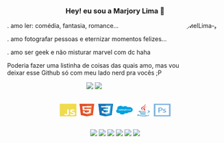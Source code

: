 ### <div align = "center">Hey! eu sou a Marjory Lima 👋</div>
<div align = "right">
<img align="right" alt="MelLima-pic" height="150" style="border-radius:50px;" src="https://user-images.githubusercontent.com/117916420/215355695-cb65fa12-39bc-4bf4-925d-7de836304d44.gif">
</div>
<div align = "left">
  <p>. amo ler: comédia, fantasia, romance... </p>
  <p>. amo fotografar pessoas e eternizar momentos felizes... </p>
  <p>. amo ser geek e não misturar marvel com dc haha </p>
  <p> Poderia fazer uma listinha de coisas das quais amo, mas vou deixar esse Github só com meu lado nerd pra vocês ;P </P>
</div>

<!--
**marjorylima/marjorylima** is a ✨ _special_ ✨ repository because its `README.md` (this file) appears on your GitHub profile.

Here are some ideas to get you started:

- 🔭 I’m currently working on ...
- 🌱 I’m currently learning ...
- 👯 I’m looking to collaborate on ...
- 🤔 I’m looking for help with ...
- 💬 Ask me about ...
- 📫 How to reach me: ...
- 😄 Pronouns: ...
- ⚡ Fun fact: ...
-->
<!--
<div>
![Anurag's GitHub stats](https://github-readme-stats.vercel.app/api?username=marjorylima&show_icons=true&theme=transparent)
</div>


<div>
  <a href="https://github.com/marjorylima">
  <img height="180em"   align="center" src="https://github-readme-stats.vercel.app/api?username=marjorylima&show_icons=true&theme=react&include_all_commits=true&count_private=true"/>
  <img height="180em"  align="center" src="https://github-readme-stats.vercel.app/api/top-langs/?username=marjorylima&layout=compact&langs_count=7&theme=react" />

  <img align="center" width="148" height="180" src="https://media1.tenor.com/images/68e8337fb4eb7e40645d832c64762a8b/tenor.gif?itemid=19443613">
</div>
-->


<div>
<p align = "center">
  <img src = "https://github-readme-stats.vercel.app/api?username=marjorylima&show_icons=true&theme=dracula&line_height=27">
  <img src = "https://github-readme-stats.vercel.app/api/top-langs/?username=marjorylima&hide=css,html&theme=dracula">
  
  <!--<img src = "https://github-readme-stats.vercel.app/api/top-langs/?username=marjorylima&layout=compact">
  <img src = "https://github-readme-stats.vercel.app/api/pin/?username=marjorylima&repo=github-readme-stats">-->
</p>
  
</div>



<div style="display: inline_block" align="center"><br>
  <img align="center" alt="MelLima-Js" height="30" width="40" src="https://raw.githubusercontent.com/devicons/devicon/master/icons/javascript/javascript-plain.svg">
  <!-- -->
  <img align="center" alt="MelLima-HTML" height="30" width="40" src="https://raw.githubusercontent.com/devicons/devicon/master/icons/html5/html5-original.svg">
  <img align="center" alt="MelLima-CSS" height="30" width="40" src="https://raw.githubusercontent.com/devicons/devicon/master/icons/css3/css3-original.svg">
  <img align="center" alt="MelLima-Salesforce" height="30" width="40" src="https://raw.githubusercontent.com/devicons/devicon/1119b9f84c0290e0f0b38982099a2bd027a48bf1/icons/salesforce/salesforce-original.svg">
  <img align="center" alt="MelLima-Java" height="30" width="40" src="https://raw.githubusercontent.com/devicons/devicon/1119b9f84c0290e0f0b38982099a2bd027a48bf1/icons/java/java-original.svg">
  <img align="center" alt="MelLima-Ps" height="30" width="40" src="https://raw.githubusercontent.com/devicons/devicon/1119b9f84c0290e0f0b38982099a2bd027a48bf1/icons/photoshop/photoshop-line.svg">
  <!--
  <img align="center" alt="MelLima-React" height="30" width="40" src="https://cdn.jsdelivr.net/gh/devicons/devicon@v2.15.1/devicon.min.css">
  -->

  
  
</div>

##

<div align="center"> 
  <a href="https://www.youtube.com/channel/UCML9jFodlofH625tQ3U-J4g" target="_blank"><img src="https://img.shields.io/badge/YouTube-FF0000?style=for-the-badge&logo=youtube&logoColor=white" target="_blank"></a>
  <a href="https://instagram.com/marjoryalima" target="_blank"><img src="https://img.shields.io/badge/-Instagram-%23E4405F?style=for-the-badge&logo=instagram&logoColor=white" target="_blank"></a>
 	<a href="https://twitter.com/LimMarjory" target="_blank"><img src="https://img.shields.io/badge/Twitch-9146FF?style=for-the-badge&logo=twitch&logoColor=white" target="_blank"></a>
 <a href="https://api.whatsapp.com/send?phone=5531975020841&text=" target="_blank"><img src="https://img.shields.io/badge/WhatsApp-25D366?style=for-the-badge&logo=whatsapp&logoColor=white" target="_blank"></a> 
  <a href = "mailto:marjory.lim@gmail.com"><img src="https://img.shields.io/badge/-Gmail-%23333?style=for-the-badge&logo=gmail&logoColor=white" target="_blank"></a>
  <a href="https://www.linkedin.com/in/marjory-lima-devsalesforce" target="_blank"><img src="https://img.shields.io/badge/-LinkedIn-%230077B5?style=for-the-badge&logo=linkedin&logoColor=white" target="_blank"></a> 
  </div>
  <!--
  <div>
    ![Snake animation](https://github.com/marjorylima/marjorylima/blob/output/github-contribution-grid-snake.svg)
  </div>
 

  [![readme](https://github-readme-stats.vercel.app/api/pin/?username=marjorylima&repo=marjorylima&theme=dracula)](https://github.com/marjorylima/marjorylima)
  -->
